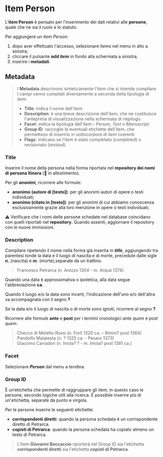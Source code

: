 # Item Person

L’__**item Person**__ è pensato per l’inserimento dei dati relativi alle **persone**, quale che ne sia il ruolo e lo statuto. 

Per aggiungere un _item Person_:  
1. dopo aver effettuato l'accesso, selezionare _Items_ nel menu in alto a sinistra;  
2. cliccare il pulsante **_add item_** in fondo alla schermata a sinistra;  
3. inserire i **metadati**.  

## Metadata 

>   I **Metadata** descrivono sinteticamente l'_item_ che si intende compilare. I campi vanno compilati diversamente a seconda della tipologia di _item_:  
>   * **Title**: indica il nome dell'_item_.  
>   * **Description**: è una breve descrizione dell'_item_, che ne costituisce l'anteprima di visualizzazione nella schermata di riepilogo.  
>   * **Facet**: indica la tipologia dell'_item_ - _Person_, _Text_ o _Manuscript_.   
>   * **Group ID**: raccoglie le eventuali etichette dell'_item_, che permettono di inserirlo in _sottocorpora_ di _item_ coerenti.   
>   * **Flags**: indicano se l'item è stato completato (_completed_) o revisionato (_revised_). 

### Title
Inserire il nome della persona nella forma riportata nel **repository dei nomi di persona Itinera** (🚧 in allestimento).

Per gli **anonimi**, ricorrere alle formule:  
* **anonimo (autore di [testo])**: per gli anonimi autori di opere o testi individuati;
* **anonimo (citato in [testo])**: per gli anonimi di cui abbiamo conoscenza esclusivamente grazie alla loro menzione in opere o testi individuati;


⚠️ Verificare che i nomi delle persone schedate nel database coincidano con quelli riportati nel **repository**. Quando assenti, aggiornare il repository con le nuove immissioni.

### Description

Compilare ripetendo il nome nella forma già inserita in _**title**_, aggiungendo tra parentesi tonde la data e il luogo di nascita e di morte, precedute dalle sigle **_n._** (nascita) e _**m.**_ (morte),separate da un trattino.  

> Francesco Petrarca (n. Arezzo 1304 - m. Arquà 1374). </sub>   

Quando una data è approssimativa o ipotetica, alla data segue l'abbreviazione **ca.**    

Quando il luogo e/o la data sono incerti, l'indicazione dell'uno e/o dell'altra va accompagnata con il segno **?**  

Se la data e/o il luogo di nascita o di morte sono ignoti, ricorrere al segno **?**

Ricorrere alle formule **ante** e **post** per i termini cronologici _ante quem_ e _post quem_.
 
> Checco di Meletto Rossi (n. Forlì 1320 ca. – Rimini? post 1364)   
> Pandolfo Malatesta (n. ? 1325 ca. - Pesaro 1373)   
> Giacomo Carradori (n. Imola? ? - m. Imola? post 1381 ca.)

### Facet

Selezionare _**Person**_ dal menu a tendina.

### Group ID

È un’etichetta che permette di raggruppare gli item, in questo caso le persone, secondo logiche utili alla ricerca. È possibile inserire più di un'etichetta, separate da punto e virgola.

Per le persone inserire le seguenti etichette:
- **corrispondenti diretti**: quando la persona schedata è un corrispondente diretto di Petrarca.
- **copisti di Petrarca**: quando la persona schedata ha copiato almeno un testo di Petrarca.  

> L'item **Giovanni Boccaccio** riporterà nel Group ID sia l'etichetta **corrispondenti diretti** sia l'etichetta **copisti di Petrarca**.

